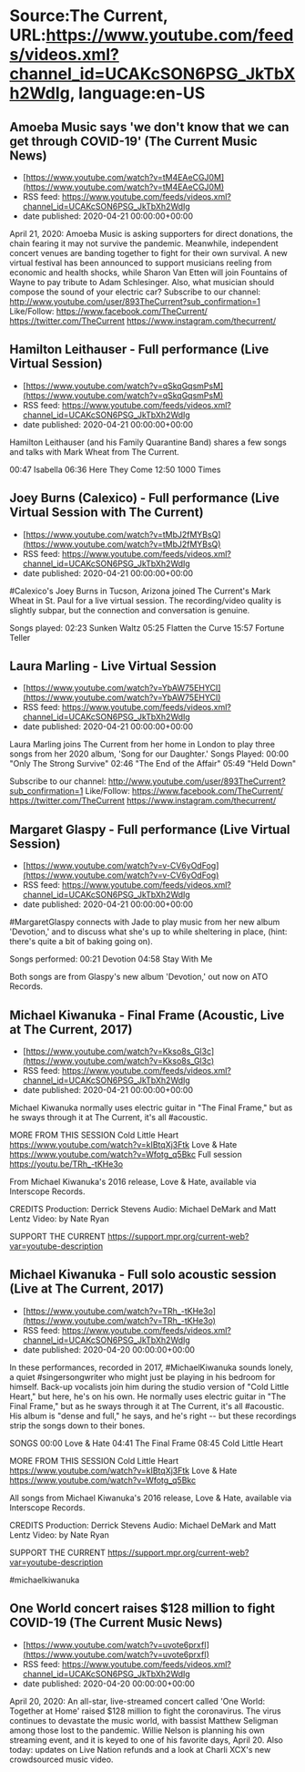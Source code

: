 # Source:The Current, URL:https://www.youtube.com/feeds/videos.xml?channel_id=UCAKcSON6PSG_JkTbXh2WdIg, language:en-US

## Amoeba Music says 'we don't know that we can get through COVID-19' (The Current Music News)
 - [https://www.youtube.com/watch?v=tM4EAeCGJ0M](https://www.youtube.com/watch?v=tM4EAeCGJ0M)
 - RSS feed: https://www.youtube.com/feeds/videos.xml?channel_id=UCAKcSON6PSG_JkTbXh2WdIg
 - date published: 2020-04-21 00:00:00+00:00

April 21, 2020: Amoeba Music is asking supporters for direct donations, the chain fearing it may not survive the pandemic. Meanwhile, independent concert venues are banding together to fight for their own survival. A new virtual festival has been announced to support musicians reeling from economic and health shocks, while Sharon Van Etten will join Fountains of Wayne to pay tribute to Adam Schlesinger. Also, what musician should compose the sound of your electric car?
Subscribe to our channel:
http://www.youtube.com/user/893TheCurrent?sub_confirmation=1
Like/Follow:
https://www.facebook.com/TheCurrent/
https://twitter.com/TheCurrent
https://www.instagram.com/thecurrent/

## Hamilton Leithauser - Full performance (Live Virtual Session)
 - [https://www.youtube.com/watch?v=qSkqGqsmPsM](https://www.youtube.com/watch?v=qSkqGqsmPsM)
 - RSS feed: https://www.youtube.com/feeds/videos.xml?channel_id=UCAKcSON6PSG_JkTbXh2WdIg
 - date published: 2020-04-21 00:00:00+00:00

Hamilton Leithauser (and his Family Quarantine Band) shares a few songs and talks with Mark Wheat from The Current.

00:47 Isabella
06:36 Here They Come
12:50 1000 Times

## Joey Burns (Calexico) - Full performance (Live Virtual Session with The Current)
 - [https://www.youtube.com/watch?v=tMbJ2fMYBsQ](https://www.youtube.com/watch?v=tMbJ2fMYBsQ)
 - RSS feed: https://www.youtube.com/feeds/videos.xml?channel_id=UCAKcSON6PSG_JkTbXh2WdIg
 - date published: 2020-04-21 00:00:00+00:00

#Calexico's Joey Burns in Tucson, Arizona joined The Current's Mark Wheat in St. Paul for a live virtual session. The recording/video quality is slightly subpar, but the connection and conversation is genuine.

Songs played:
02:23 Sunken Waltz
05:25 Flatten the Curve
15:57 Fortune Teller

## Laura Marling - Live Virtual Session
 - [https://www.youtube.com/watch?v=YbAW75EHYCI](https://www.youtube.com/watch?v=YbAW75EHYCI)
 - RSS feed: https://www.youtube.com/feeds/videos.xml?channel_id=UCAKcSON6PSG_JkTbXh2WdIg
 - date published: 2020-04-21 00:00:00+00:00

Laura Marling joins The Current from her home in London to play three songs from her 2020 album, 'Song for our Daughter.' 
Songs Played:
00:00 "Only The Strong Survive"
02:46 "The End of the Affair"
05:49 "Held Down"

Subscribe to our channel:
http://www.youtube.com/user/893TheCurrent?sub_confirmation=1
Like/Follow:
https://www.facebook.com/TheCurrent/
https://twitter.com/TheCurrent
https://www.instagram.com/thecurrent/

## Margaret Glaspy - Full performance (Live Virtual Session)
 - [https://www.youtube.com/watch?v=v-CV6yOdFog](https://www.youtube.com/watch?v=v-CV6yOdFog)
 - RSS feed: https://www.youtube.com/feeds/videos.xml?channel_id=UCAKcSON6PSG_JkTbXh2WdIg
 - date published: 2020-04-21 00:00:00+00:00

#MargaretGlaspy connects with Jade to play music from her new album 'Devotion,' and to discuss what she's up to while sheltering in place, (hint: there's quite a bit of baking going on).

Songs performed:
00:21 Devotion
04:58 Stay With Me

Both songs are from Glaspy's new album 'Devotion,' out now on ATO Records.

## Michael Kiwanuka - Final Frame (Acoustic, Live at The Current, 2017)
 - [https://www.youtube.com/watch?v=Kkso8s_Gl3c](https://www.youtube.com/watch?v=Kkso8s_Gl3c)
 - RSS feed: https://www.youtube.com/feeds/videos.xml?channel_id=UCAKcSON6PSG_JkTbXh2WdIg
 - date published: 2020-04-21 00:00:00+00:00

Michael Kiwanuka normally uses electric guitar in "The Final Frame," but as he sways through it at The Current, it's all #acoustic. 

MORE FROM THIS SESSION
Cold Little Heart https://www.youtube.com/watch?v=kIBtqXj3Ftk
Love & Hate https://www.youtube.com/watch?v=Wfotg_q5Bkc
Full session https://youtu.be/TRh_-tKHe3o

From Michael Kiwanuka's 2016 release, Love & Hate, available via Interscope Records.

CREDITS
Production: Derrick Stevens
Audio: Michael DeMark and Matt Lentz
Video: by Nate Ryan

SUPPORT THE CURRENT
https://support.mpr.org/current-web?var=youtube-description

## Michael Kiwanuka - Full solo acoustic session (Live at The Current, 2017)
 - [https://www.youtube.com/watch?v=TRh_-tKHe3o](https://www.youtube.com/watch?v=TRh_-tKHe3o)
 - RSS feed: https://www.youtube.com/feeds/videos.xml?channel_id=UCAKcSON6PSG_JkTbXh2WdIg
 - date published: 2020-04-20 00:00:00+00:00

In these performances, recorded in 2017, #MichaelKiwanuka sounds lonely, a quiet #singersongwriter who might just be playing in his bedroom for himself. Back-up vocalists join him during the studio version of "Cold Little Heart," but here, he's on his own. He normally uses electric guitar in "The Final Frame," but as he sways through it at The Current, it's all #acoustic. His album is "dense and full," he says, and he's right -- but these recordings strip the songs down to their bones.

SONGS
00:00 Love & Hate
04:41 The Final Frame
08:45 Cold Little Heart

MORE FROM THIS SESSION
Cold Little Heart https://www.youtube.com/watch?v=kIBtqXj3Ftk
Love & Hate https://www.youtube.com/watch?v=Wfotg_q5Bkc

All songs from Michael Kiwanuka's 2016 release, Love & Hate, available via Interscope Records.

CREDITS
Production: Derrick Stevens
Audio: Michael DeMark and Matt Lentz
Video: by Nate Ryan

SUPPORT THE CURRENT
https://support.mpr.org/current-web?var=youtube-description

#michaelkiwanuka

## One World concert raises $128 million to fight COVID-19 (The Current Music News)
 - [https://www.youtube.com/watch?v=uvote6prxfI](https://www.youtube.com/watch?v=uvote6prxfI)
 - RSS feed: https://www.youtube.com/feeds/videos.xml?channel_id=UCAKcSON6PSG_JkTbXh2WdIg
 - date published: 2020-04-20 00:00:00+00:00

April 20, 2020: An all-star, live-streamed concert called 'One World: Together at Home' raised $128 million to fight the coronavirus. The virus continues to devastate the music world, with bassist Matthew Seligman among those lost to the pandemic. Willie Nelson is planning his own streaming event, and it is keyed to one of his favorite days, April 20. Also today: updates on Live Nation refunds and a look at Charli XCX's new crowdsourced music video.


